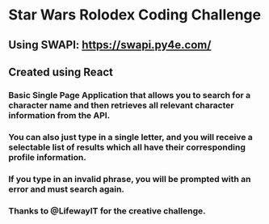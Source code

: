 # Star Wars Rolodex Coding Challenge

## Using SWAPI: https://swapi.py4e.com/

## Created using React

### Basic Single Page Application that allows you to search for a character name and then retrieves all relevant character information from the API.

### You can also just type in a single letter, and you will receive a selectable list of results which all have their corresponding profile information. 

### If you type in an invalid phrase, you will be prompted with an error and must search again. 

### Thanks to @LifewayIT for the creative challenge.
